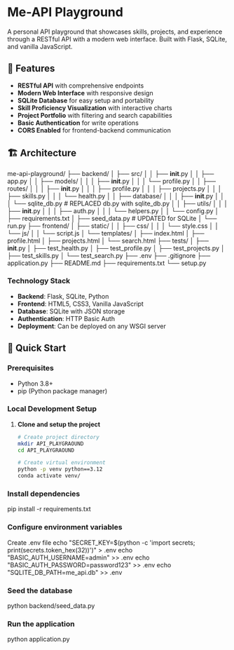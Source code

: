 # Me-API Playground

A personal API playground that showcases skills, projects, and experience through a RESTful API with a modern web interface. Built with Flask, SQLite, and vanilla JavaScript.

## 🌟 Features

- **RESTful API** with comprehensive endpoints
- **Modern Web Interface** with responsive design
- **SQLite Database** for easy setup and portability
- **Skill Proficiency Visualization** with interactive charts
- **Project Portfolio** with filtering and search capabilities
- **Basic Authentication** for write operations
- **CORS Enabled** for frontend-backend communication

## 🏗️ Architecture

me-api-playground/
├── backend/
│   ├── src/
│   │   ├── __init__.py
│   │   ├── app.py
│   │   ├── models/
│   │   │   ├── __init__.py
│   │   │   └── profile.py
│   │   ├── routes/
│   │   │   ├── __init__.py
│   │   │   ├── profile.py
│   │   │   ├── projects.py
│   │   │   ├── skills.py
│   │   │   └── health.py
│   │   ├── database/
│   │   │   ├── __init__.py
│   │   │   └── sqlite_db.py    # REPLACED db.py with sqlite_db.py
│   │   ├── utils/
│   │   │   ├── __init__.py
│   │   │   ├── auth.py
│   │   │   └── helpers.py
│   │   └── config.py
│   ├── requirements.txt
│   ├── seed_data.py           # UPDATED for SQLite
│   └── run.py
├── frontend/
│   ├── static/
│   │   ├── css/
│   │   │   └── style.css
│   │   └── js/
│   │       └── script.js
│   └── templates/
│       ├── index.html
│       ├── profile.html
│       ├── projects.html
│       └── search.html
├── tests/
│   ├── __init__.py
│   ├── test_health.py
│   ├── test_profile.py
│   ├── test_projects.py
│   ├── test_skills.py
│   └── test_search.py
├── .env
├── .gitignore
├── application.py
├── README.md
├── requirements.txt
└── setup.py


### Technology Stack
- **Backend**: Flask, SQLite, Python
- **Frontend**: HTML5, CSS3, Vanilla JavaScript
- **Database**: SQLite with JSON storage
- **Authentication**: HTTP Basic Auth
- **Deployment**: Can be deployed on any WSGI server

## 🚀 Quick Start

### Prerequisites
- Python 3.8+
- pip (Python package manager)

### Local Development Setup

1. **Clone and setup the project**
   ```bash
   # Create project directory
   mkdir API_PLAYGRAOUND
   cd API_PLAYGRAOUND
   
   # Create virtual environment
   python -p venv python==3.12
   conda activate venv/
   
### Install dependencies
pip install -r requirements.txt

### Configure environment variables

Create .env file
echo "SECRET_KEY=$(python -c 'import secrets; print(secrets.token_hex(32))')" > .env
echo "BASIC_AUTH_USERNAME=admin" >> .env
echo "BASIC_AUTH_PASSWORD=password123" >> .env
echo "SQLITE_DB_PATH=me_api.db" >> .env

### Seed the database
python backend/seed_data.py

### Run the application
python application.py

